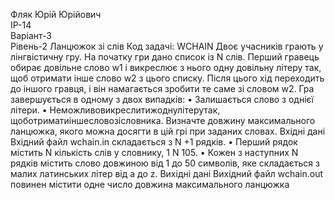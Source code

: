 Фляк Юрій Юрійович      
IP-14                                                                                                             
Варіант-3                                                                                                       
Рівень-2
Ланцюжок зi слiв
 Код задачi: WCHAIN
 Двоє учасникiв грають у лiнгвiстичну гру. На початку гри дано список iз N слiв.
 Перший гравець обирає довiльне слово w1 i викреслює з нього одну довiльну лiтеру
 так, щоб отримати iнше слово w2 з цього списку. Пiсля цього хiд переходить до
 iншого гравця, i вiн намагається зробити те саме зi словом w2.
 Гра завершується в одному з двох випадкiв:
 • Залишається слово з однiєї лiтери.
 • Неможливовикреслитижоднулiтерутак, щоботриматиiншесловозiсловника.
 Визначте довжину максимального ланцюжка, якого можна досягти в цiй грi при
 заданих словах.
 Вхiднi данi
 Вхiдний файл wchain.in складається з N +1 рядкiв.
 • Перший рядок мiстить N кiлькiсть слiв у словнику, 1 N 105.
 • Кожен з наступних N рядкiв мiстить слово довжиною вiд 1 до 50 символiв, яке
 складається з малих латинських лiтер вiд a до z.
 Вихiднi данi
 Вихiдний файл wchain.out повинен мiстити одне число довжина максимального
 ланцюжка
